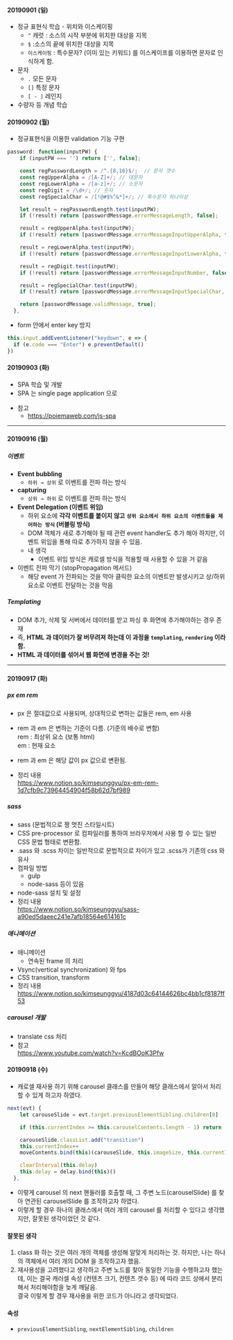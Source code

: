 #### 20190901 (일)

- 정규 표현식 학습 - 위치와 이스케이핑
  - `^` 캐럿 : 소스의 시작 부분에 위치한 대상을 지목
  - `$` :소스의 끝에 위치한 대상을 지목
  - `이스케이핑` : 특수문자? (이미 있는 키워드) 를 이스케이프를 이용하면 문자로 인식하게 함.
- 문자
  - `.` 모든 문자
  - `[]` 특정 문자
  - `[ - ]` 레인지
- 수량자 등 개념 학습

#### 20190902 (월)

- 정규표현식을 이용한 validation 기능 구현

```js
password: function(inputPW) {
    if (inputPW === '') return ['', false];

    const regPasswordLength = /^.{8,16}$/;	// 문자 갯수
    const regUpperAlpha = /[A-Z]+/; // 대문자
    const regLowerAlpha = /[a-z]+/;	// 소문자
    const regDigit = /\d+/;	// 숫자
    const regSpecialChar = /[!@#$%^&*]+/; // 특수문자 하나이상

    let result = regPasswordLength.test(inputPW);
    if (!result) return [passwordMessage.errorMessageLength, false];

    result = regUpperAlpha.test(inputPW);
    if (!result) return [passwordMessage.errorMessageInputUpperAlpha, false];

    result = regLowerAlpha.test(inputPW);
    if (!result) return [passwordMessage.errorMessageInputLowerAlpha, false];

    result = regDigit.test(inputPW);
    if (!result) return [passwordMessage.errorMessageInputNumber, false];

    result = regSpecialChar.test(inputPW);
    if (!result) return [passwordMessage.errorMessageInputSpecialChar, false];

    return [passwordMessage.validMessage, true];
  },
```

- form 안에서 enter key 방지

```js
this.input.addEventListener("keydown", e => {
  if (e.code === "Enter") e.preventDefault()
})
```

#### 20190903 (화)

- SPA 학습 및 개발
- SPA 는 single page application 으로

* 참고
  - https://poiemaweb.com/js-spa

---

#### 20190916 (월)

##### 이벤트

- **Event bubbling**
  - `하위 → 상위` 로 이벤트를 전파 하는 방식
- **capturing**
  - `상위 → 하위` 로 이벤트를 전파 하는 방식
- **Event Delegation (이벤트 위임)**
  - 하위 요소에 **각각 이벤트를 붙이지 않고** **`상위 요소에서 하위 요소의 이벤트들을 제어하는 방식` (버블링 방식)**
  - DOM 객체가 새로 추가해야 될 때 관련 event handler도 추가 해야 하지만, 이벤트 위임을 통해 따로 추가하지 않을 수 있음.
  - 내 생각
    - 이벤트 위임 방식은 캐로셀 방식을 적용할 때 사용할 수 있을 거 같음
- 이벤트 전파 막기 (stopPropagation 메서드)
  - 해당 event 가 전파되는 것을 막아 클릭한 요소의 이벤트만 발생시키고 상/하위 요소로 이벤트 전달하는 것을 막음

##### Templating

- DOM 추가, 삭제 및 서버에서 데이터를 받고 파싱 후 화면에 추가해야하는 경우 존재
- 즉, **HTML 과 데이터가 잘 버무려져 하는데 이 과정을 `templating`, `rendering` 이라 함.**
- **HTML 과 데이터를 섞어서 웹 화면에 변경을 주는 것!**

---

#### 20190917 (화)

##### px em rem

- px 은 절대값으로 사용되며, 상대적으로 변하는 값들은 rem, em 사용
- rem 과 em 은 변하는 기준이 다름. (기준의 배수로 변함)  
  rem : 최상위 요소 (보통 html)  
  em : 현재 요소
- rem 과 em 은 해당 값이 px 값으로 변환됨.

- 정리 내용  
  https://www.notion.so/kimseunggyu/px-em-rem-1d7cfb9c73964454904f58b62d7bf989

##### sass

- sass (문법적으로 짱 멋진 스타일시트)
- CSS pre-processor 로 컴파일러를 통하여 브라우저에서 사용 할 수 있는 일반 CSS 문법 형태로 변환함.
- .sass 와 .scss 차이는 일반적으로 문법적으로 차이가 있고 .scss가 기존의 css 와 유사
- 컴파일 방법
  - gulp
  - node-sass 등이 있음
- node-sass 설치 및 설정
- 정리 내용  
  https://www.notion.so/kimseunggyu/sass-a90ed5daeec241e7afb18564e614161c

##### 애니메이션

- 애니메이션
  - 연속된 frame 의 처리
- Vsync(vertical synchronization) 와 fps
- CSS transition, transform
- 정리 내용 https://www.notion.so/kimseunggyu/4187d03c64144626bc4bb1cf8187ff53

##### carousel 개발

- translate css 처리
- 참고  
  https://www.youtube.com/watch?v=KcdBOoK3Pfw

#### 20190918 (수)

- 캐로셀 재사용 하기 위해 carousel 클래스를 만들어 해당 클래스에서 알아서 처리 할 수 있게 하고자 하였다.

```js
next(evt) {
    let carouseSlide = evt.target.previousElementSibling.children[0]

    if (this.currentIndex >= this.carouselContents.length - 1) return

    carouseSlide.classList.add("transition")
    this.currentIndex++
    moveContents.bind(this)(carouseSlide, this.imageSize, this.currentIndex)

    clearInterval(this.delay)
    this.delay = delay.bind(this)()
  },
```

- 이렇게 carousel 의 next 핸들러를 호출할 때, 그 주변 노드(carouselSlide) 를 찾아 연관된 carouselSlide 를 조작하고자 하였다.
- 이렇게 할 경우 하나의 클래스에서 여러 개의 carousel 를 처리할 수 있다고 생각했지만, 잘못된 생각이었던 것 같다.

#### 잘못된 생각

1. class 화 하는 것은 여러 개의 객체를 생성해 알맞게 처리하는 것. 하지만, 나는 하나의 객체에서 여러 개의 DOM 을 조작하고자 했음.
2. 재사용성을 고려했다고 생각하고 주변 노드를 찾아 동일한 기능을 수행하고자 했는데, 이는 결국 캐러셀 속성 (컨텐츠 크기, 컨텐츠 갯수 등) 에 따라 코드 상에서 분리해서 처리해야함을 늦게 깨달음.  
   결국 이렇게 할 경우 재사용을 위한 코드가 아니라고 생각되었다.

#### 속성

- `previousElementSibling`, `nextElementSibling`, `children`
